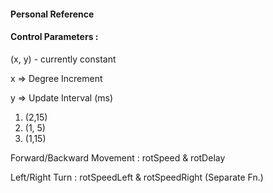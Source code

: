 #### Personal Reference

#### Control Parameters :
(x, y) - currently constant

x => Degree Increment

y => Update Interval (ms)

1. (2,15)
2. (1, 5)
3. (1,15)

Forward/Backward Movement : rotSpeed & rotDelay

Left/Right Turn : rotSpeedLeft & rotSpeedRight (Separate Fn.)
